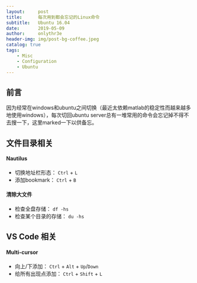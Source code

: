 ```yaml
---
layout:     post
title:      每次用到都会忘记的Linux命令
subtitle:   Ubuntu 16.04
date:       2019-05-09
author:     onlythr3e
header-img: img/post-bg-coffee.jpeg
catalog: true
tags:
    - Misc
    - Configuration
    - Ubuntu
---
```


<!---
    - Title level: #
    - Inline math: $$ $$ or \( \)
    - Block math: \$$ $$ or \[ \]
    - Block Quote: > or >>
    - Bold: ** **
    - Bullet list: - or *
    - Number list: Number
    - Inline code block: ``
    - Image: ![image_name](image_url)
    - Line break: two spaces + \n
    - Link: [link_text](url).
    - Reference: [link_url][number]
    - 
-->
## 前言
因为经常在windows和ubuntu之间切换（最近太依赖matlab的稳定性而越来越多地使用windows），每次切回ubuntu server总有一堆常用的命令会忘记掉不得不去搜一下，这里marked一下以供备忘。

## 文件目录相关
#### Nautilus

* 切换地址栏形态： `Ctrl` + `L`
* 添加bookmark： `Ctrl` + `B`

#### 清除大文件

* 检查全盘存储： `df -hs`
* 检查某个目录的存储： `du -hs`

## VS Code 相关
#### Multi-cursor

* 向上/下添加： `Ctrl` + `Alt` + `Up`/`Down`
* 给所有出现点添加： `Ctrl` + `Shift` + `L`

